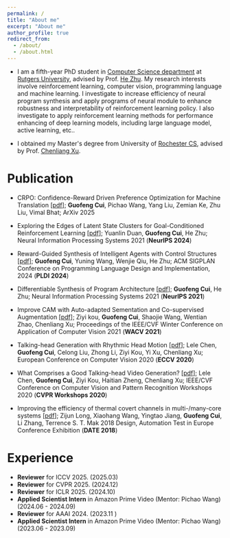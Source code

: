 ```yaml
---
permalink: /
title: "About me"
excerpt: "About me"
author_profile: true
redirect_from: 
  - /about/
  - /about.html
---
```


* I am a fifth-year PhD student in [Computer Science department](https://www.cs.rutgers.edu/) at [Rutgers University](https://www.rutgers.edu/), advised by Prof. [He Zhu](https://herowanzhu.github.io/). My research interests involve reinforcement learning, computer vision, programming language and machine learning. I investigate to increase efficiency of neural program synthesis and apply programs of neural module to enhance robustness and interpretability of reinforcement learning policy. I also investigate to apply reinforcement learning methods for performance enhancing of deep learning models, including large language model, active learning, etc..

* I obtained my Master's degree from University of [Rochester CS](https://www.cs.rochester.edu/), advised by Prof. [Chenliang Xu](https://www.cs.rochester.edu/~cxu22/).


Publication
======
* CRPO: Confidence-Reward Driven Preference Optimization for Machine Translation [[pdf](https://arxiv.org/abs/2501.13927)];
**Guofeng Cui**, Pichao Wang, Yang Liu, Zemian Ke, Zhu Liu, Vimal Bhat;
ArXiv 2025

* Exploring the Edges of Latent State Clusters for Goal-Conditioned Reinforcement Learning [[pdf](https://arxiv.org/abs/2411.01396)];
Yuanlin Duan, **Guofeng Cui**, He Zhu; 
Neural Information Processing Systems 2021 (**NeurIPS 2024**)

* Reward-Guided Synthesis of Intelligent Agents with Control Structures [[pdf](https://dl.acm.org/doi/pdf/10.1145/3656447)]; 
**Guofeng Cui**, Yuning Wang, Wenjie Qiu, He Zhu; 
ACM SIGPLAN Conference on Programming Language Design and Implementation, 2024 (**PLDI 2024**)

* Differentiable Synthesis of Program Architecture [[pdf](https://openreview.net/pdf?id=ivXd1iOKx9M)]; 
**Guofeng Cui**, He Zhu; 
Neural Information Processing Systems 2021 (**NeurIPS 2021**)

* Improve CAM with Auto-adapted Sementation and Co-supervised Augmentation [[pdf](https://arxiv.org/abs/1911.07160)]; 
Ziyi kou, **Guofeng Cui**, Shaojie Wang, Wentian Zhao, Chenliang Xu; 
Proceedings of the IEEE/CVF Winter Conference on Application of Computer Vision 2021 (**WACV 2021**)

* Talking-head Generation with Rhythmic Head Motion [[pdf](https://arxiv.org/abs/2007.08547)]; 
Lele Chen, **Guofeng Cui**, Celong Liu, Zhong Li, Ziyi Kou, Yi Xu, Chenliang Xu; 
European Conference on Computer Vision 2020 (**ECCV 2020**)

* What Comprises a Good Talking-head Video Generation? [[pdf](https://arxiv.org/abs/2005.03201)]; 
Lele Chen, **Guofeng Cui**, Ziyi Kou, Haitian Zheng, Chenliang Xu; 
IEEE/CVF Conference on Computer Vision and Pattern Recognition Workshops 2020 (**CVPR Workshops 2020**)

* Improving the efficiency of thermal covert channels in multi-/many-core systems [[pdf](https://ieeexplore.ieee.org/abstract/document/8342241)];
Zijun Long, Xiaohang Wang, Yingtao Jiang, **Guofeng Cui**, Li Zhang, Terrence S. T. Mak
2018 Design, Automation Test in Europe Conference Exhibition (**DATE 2018**)

Experience
======
* **Reviewer** for ICCV 2025. (2025.03)
* **Reviewer** for CVPR 2025. (2024.12)
* **Reviewer** for ICLR 2025. (2024.10)
* **Applied Scientist Intern** in Amazon Prime Video (Mentor: Pichao Wang) (2024.06 - 2024.09)
* **Reviewer** for AAAI 2024. (2023.11 )
* **Applied Scientist Intern** in Amazon Prime Video (Mentor: Pichao Wang) (2023.06 - 2023.09)